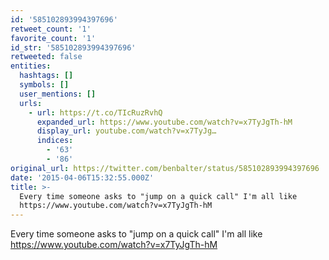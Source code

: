 ```yaml
---
id: '585102893994397696'
retweet_count: '1'
favorite_count: '1'
id_str: '585102893994397696'
retweeted: false
entities:
  hashtags: []
  symbols: []
  user_mentions: []
  urls:
    - url: https://t.co/TIcRuzRvhQ
      expanded_url: https://www.youtube.com/watch?v=x7TyJgTh-hM
      display_url: youtube.com/watch?v=x7TyJg…
      indices:
        - '63'
        - '86'
original_url: https://twitter.com/benbalter/status/585102893994397696
date: '2015-04-06T15:32:55.000Z'
title: >-
  Every time someone asks to "jump on a quick call" I'm all like
  https://www.youtube.com/watch?v=x7TyJgTh-hM
---
```


Every time someone asks to "jump on a quick call" I'm all like https://www.youtube.com/watch?v=x7TyJgTh-hM